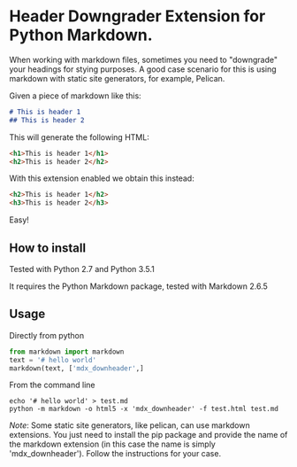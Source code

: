 # Header Downgrader Extension for Python Markdown.

When working with markdown files, sometimes you need to "downgrade" your headings for stying purposes. A good case scenario for this is using markdown with static site generators, for example, Pelican.

Given a piece of markdown like this:

```md
# This is header 1
## This is header 2
```

This will generate the following HTML:

```html
<h1>This is header 1</h1>
<h2>This is header 2</h2>
```

With this extension enabled we obtain this instead:

```html
<h2>This is header 1</h2>
<h3>This is header 2</h3>
```

Easy!

## How to install

Tested with Python 2.7 and Python 3.5.1

It requires the Python Markdown package, tested with Markdown 2.6.5

## Usage

Directly from python
```python
from markdown import markdown
text = '# hello world'
markdown(text, ['mdx_downheader',]
```

From the command line
```
echo '# hello world' > test.md
python -m markdown -o html5 -x 'mdx_downheader' -f test.html test.md
```

*Note*: Some static site generators, like pelican, can use markdown extensions. You just need to install the pip package and provide the name of the markdown extension (in this case the name is simply 'mdx_downheader'). Follow the instructions for your case.